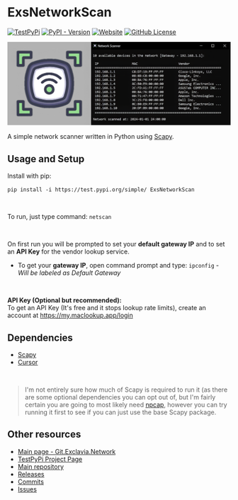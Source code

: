 

# ExsNetworkScan



<a href="https://test.pypi.org/project/ExsNetworkScan/" target="_blank"><img alt="TestPyPi" src="https://img.shields.io/pypi/status/ExsNetworkScan?pypiBaseUrl=https%3A%2F%2Ftest.pypi.org&style=for-the-badge&label=TestPyPi"></a> <a href="https://test.pypi.org/project/ExsNetworkScan/" target="_blank"><img alt="PyPI - Version" src="https://img.shields.io/pypi/v/ExsNetworkScan?pypiBaseUrl=https%3A%2F%2Ftest.pypi.org&style=for-the-badge&label=TestPyPi"></a> <a href="https://git.exclavia.network/ExsNetworkScan" target="_blank"><img alt="Website" src="https://img.shields.io/website?url=https%3A%2F%2Fgit.exclavia.network%2FExsNetworkScan%2F&style=for-the-badge"></a> <a href="https://git.exclavia.network/license/" target="_blank"><img alt="GitHub License" src="https://img.shields.io/github/license/Exclavia/ExsNetworkScan?style=for-the-badge"></a>


![Network-Scanner](https://raw.githubusercontent.com/Exclavia/ExsNetworkScan/refs/heads/master/Assets/git.png)

A simple network scanner written in Python using [Scapy](https://github.com/secdev/scapy).

## Usage and Setup
 
 Install with pip:
 ```
pip install -i https://test.pypi.org/simple/ ExsNetworkScan
```

<br>

To run, just type command:  `netscan`

<br>
 
 On first run you will be prompted to set your **default gateway IP** and to set an **API Key** for the vendor lookup service.
 - To get your **gateway IP**, open command prompt and type: `ipconfig` *- Will be labeled as Default Gateway*

 <br>

 **API Key (Optional but recommended):**\
To get an API Key (It's free and it stops lookup rate limits), create an account at https://my.maclookup.app/login

## Dependencies

 - [Scapy](https://github.com/secdev/scapy)
 - [Cursor](https://github.com/GijsTimmers/cursor)

<br>

 > I'm not entirely sure how much of Scapy is required to run it (as there are some optional dependencies you can opt out of, but I'm fairly certain you are going to most likely need [npcap](https://npcap.com/),
 > however you can try running it first to see if you can just use the base Scapy package.



## Other resources

- [Main page - Git.Exclavia.Network](https://git.exclavia.network/)
- [TestPyPi Project Page](https://test.pypi.org/project/ExsNetworkScan/)
- [Main repository](https://github.com/Exclavia/ExsNetworkScan) 
- [Releases](https://github.com/Exclavia/ExsNetworkScan/releases)
- [Commits](https://github.com/Exclavia/ExsNetworkScan/commits)
- [Issues](https://github.com/Exclavia/ExsNetworkScan/issues)



